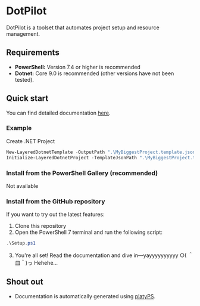 # DotPilot

DotPilot is a toolset that automates project setup and resource management.

## Requirements

* **PowerShell:** Version 7.4 or higher is recommended
* **Dotnet:** Core 9.0 is recommended (other versions have not been tested).

## Quick start

You can find detailed documentation [here](Docs).

### Example

Create .NET Project

```powershell
New-LayeredDotnetTemplate -OutputPath ".\MyBiggestProject.template.json" -SolutionName "MyBiggestProject" -Architecture Clean
Initialize-LayeredDotnetProject -TemplateJsonPath ".\MyBiggestProject.template.json" -LogToFile
```

### Install from the PowerShell Gallery (recommended)

Not available

### Install from the GitHub repository

If you want to try out the latest features:

1. Clone this repository
2. Open the PowerShell 7 terminal and run the following script:
```powershell
.\Setup.ps1
```
3. You're all set! Read the documentation and dive in—yayyyyyyyyyy ○( ＾皿＾)っ Hehehe...

## Shout out

* Documentation is automatically generated using [platyPS](https://github.com/PowerShell/platyPS).
